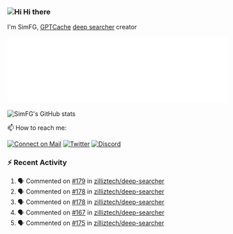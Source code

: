 ### <img src='https://qpluspicture.oss-cn-beijing.aliyuncs.com/6LjjQA/Hi.gif' alt='Hi' width="24"/> Hi there

I'm SimFG, [GPTCache](https://github.com/zilliztech/GPTCache) [deep searcher](https://github.com/zilliztech/deep-searcher) creator

![Metrics 👋](/metrics.plugin.followup.user.svg)

![SimFG's GitHub stats](https://github-readme-stats.vercel.app/api?username=SimFG&show_icons=true&theme=radical&count_private=true)

📫 How to reach me:

[![Connect on Mail](https://img.shields.io/badge/Ask%20me-anything-1abc9c.svg)](mailto:1142838399@qq.com)
[![Twitter](https://img.shields.io/twitter/follow/FogSim?style=social)](https://twitter.com/FogSim)
[![Discord](https://img.shields.io/discord/1092648432495251507?label=Discord&logo=discord)](https://discord.gg/Q8C6WEjSWV)

### :zap: Recent Activity

<!--START_SECTION:activity-->
1. 🗣 Commented on [#179](https://github.com/zilliztech/deep-searcher/issues/179) in [zilliztech/deep-searcher](https://github.com/zilliztech/deep-searcher)
2. 🗣 Commented on [#178](https://github.com/zilliztech/deep-searcher/issues/178) in [zilliztech/deep-searcher](https://github.com/zilliztech/deep-searcher)
3. 🗣 Commented on [#178](https://github.com/zilliztech/deep-searcher/issues/178) in [zilliztech/deep-searcher](https://github.com/zilliztech/deep-searcher)
4. 🗣 Commented on [#167](https://github.com/zilliztech/deep-searcher/issues/167) in [zilliztech/deep-searcher](https://github.com/zilliztech/deep-searcher)
5. 🗣 Commented on [#175](https://github.com/zilliztech/deep-searcher/issues/175) in [zilliztech/deep-searcher](https://github.com/zilliztech/deep-searcher)
<!--END_SECTION:activity-->

